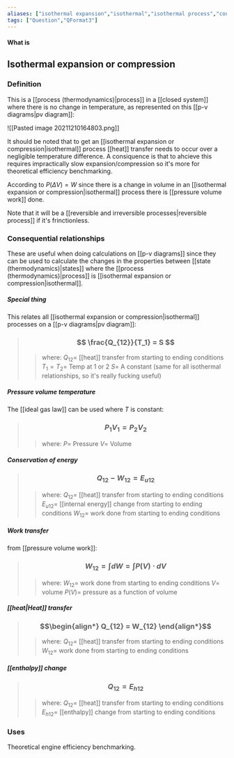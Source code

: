 ```yaml
---
aliases: ["isothermal expansion","isothermal","isothermal process","constant temperature process","isothermal compression"]
tags: ["Question","QFormat3"]
---
```


#### What is
## Isothermal expansion or compression
### Definition
This is a [[process (thermodynamics)|process]] in a [[closed system]] where there is no change in temperature, as represented on this [[p-v diagrams|pv diagram]]:

![[Pasted image 20211210164803.png]]

It should be noted that to get an [[isothermal expansion or compression|isothermal]] process [[heat]] transfer needs to occur over a negligible temperature difference. A consiquence is that to ahcieve this requires impractically slow expansion/compression so it's more for theoretical efficiency benchmarking.

According to $P(\Delta V)=W$ since there is a change in volume in an [[isothermal expansion or compression|isothermal]] process there is [[pressure volume work]] done.

Note that it will be a [[reversible and irreversible processes|reversible process]] if it's frinctionless.

### Consequential relationships
These are useful when doing calculations on [[p-v diagrams]] since they can be used to calculate the changes in the properties between [[state (thermodynamics)|states]] where the [[process (thermodynamics)|process]] is [[isothermal expansion or compression|isothermal]].

##### Special thing
This relates all [[isothermal expansion or compression|isothermal]] processes on a [[p-v diagrams|pv diagram]]:
> ### $$ \frac{Q_{12}}{T_1} = S $$ 
>> where:
>> $Q_{12}=$ [[heat]] transfer from starting to ending conditions
>> $T_1=T_2=$ Temp at 1 or 2
>> $S=$ A constant (same for all isothermal relationships, so it's really fucking useful)

##### Pressure volume temperature
The [[ideal gas law]] can be used where $T$ is constant:
> ### $$ P_1 V_1 = P_2 V_2 $$ 
>> where:
>> $P=$ Pressure
>> $V=$ Volume

##### Conservation of energy
> ### $$ Q_{12} - W_{12} = E_{u12} $$ 
>> where:
>> $Q_{12}=$ [[heat]] transfer from starting to ending conditions
>> $E_{u12}=$ [[internal energy]] change from starting to ending conditions
>> $W_{12}=$ work done from starting to ending conditions

##### Work transfer
from [[pressure volume work]]:
> ### $$ W_{12} = \int dW = \int P(V) \cdot dV $$ 
>> where:
>> $W_{12}=$ work done from starting to ending conditions
>> $V=$ volume
>> $P(V)=$ pressure as a function of volume

##### [[heat|Heat]] transfer
> ### $$\begin{align*} Q_{12} =  W_{12} \end{align*}$$
>> where:
>> $Q_{12}=$ [[heat]] transfer from starting to ending conditions
>> $W_{12}=$ work done from starting to ending conditions

##### [[enthalpy]] change
> ### $$ Q_{12} = E_{h12} $$ 
>> where:
>> $Q_{12}=$ [[heat]] transfer from starting to ending conditions
>> $E_{h12}=$ [[enthalpy]] change from starting to ending conditions

### Uses
Theoretical engine efficiency benchmarking.